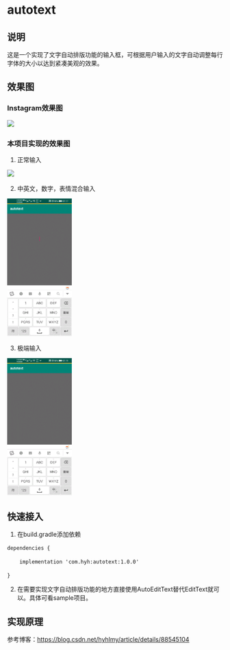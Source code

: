 # autotext
## 说明
这是一个实现了文字自动排版功能的输入框，可根据用户输入的文字自动调整每行字体的大小以达到紧凑美观的效果。

## 效果图

### Instagram效果图

<img width="30%" src="https://img-blog.csdnimg.cn/20190314094035690.gif"/>


### 本项目实现的效果图

1. 正常输入
<img width="30%" src="https://raw.githubusercontent.com/hyhdy/customview-samples/master/img-folder/auto.gif"/>

2. 中英文，数字，表情混合输入
<img width="30%" src="https://github.com/hyhdy/autotext/blob/master/img-folder/multiple.gif"/>

3. 极端输入
<img width="30%" src="https://github.com/hyhdy/autotext/blob/master/img-folder/QQ20200404-0.gif"/>

## 快速接入
1. 在build.gradle添加依赖
```
dependencies {

    implementation 'com.hyh:autotext:1.0.0'
    
}
```
2. 在需要实现文字自动排版功能的地方直接使用AutoEditText替代EditText就可以。具体可看sample项目。

## 实现原理
参考博客：https://blog.csdn.net/hyhlmy/article/details/88545104
